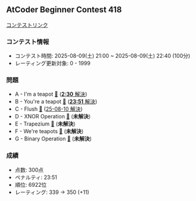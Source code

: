 
## AtCoder Beginner Contest 418

[コンテストリンク](https://atcoder.jp/contests/abc418)

### コンテスト情報
- コンテスト時間: 2025-08-09(土) 21:00 ~ 2025-08-09(土) 22:40 (100分)
- レーティング更新対象: 0 - 1999

### 問題
- A - I'm a teapot [🔗](https://atcoder.jp/contests/abc418/tasks/abc418_a) ([**2:30** 解決](./A%20-%20I'm%20a%20teapot/))
- B - You're a teapot [🔗](https://atcoder.jp/contests/abc418/tasks/abc418_b) ([**23:51** 解決](./B%20-%20You're%20a%20teapot/))
- C - Flush [🔗](https://atcoder.jp/contests/abc418/tasks/abc418_c) ([25-08-10 解決](./C%20-%20Flush/))
- D - XNOR Operation [🔗](https://atcoder.jp/contests/abc418/tasks/abc418_d) (**未解決**)
- E - Trapezium [🔗](https://atcoder.jp/contests/abc418/tasks/abc418_e) (**未解決**)
- F - We're teapots [🔗](https://atcoder.jp/contests/abc418/tasks/abc418_f) (**未解決**)
- G - Binary Operation [🔗](https://atcoder.jp/contests/abc418/tasks/abc418_g) (**未解決**)

### 成績
- 点数: 300点
- ペナルティ: 23:51
- 順位: 6922位
- レーティング: 339 -> 350 (+11)